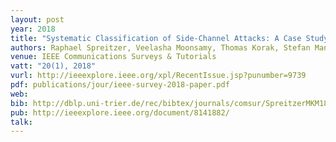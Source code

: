 ```yaml
---
layout: post
year: 2018
title: "Systematic Classification of Side-Channel Attacks: A Case Study for Mobile Devices"
authors: Raphael Spreitzer, Veelasha Moonsamy, Thomas Korak, Stefan Mangard
venue: IEEE Communications Surveys & Tutorials
vatt: "20(1), 2018"
vurl: http://ieeexplore.ieee.org/xpl/RecentIssue.jsp?punumber=9739
pdf: publications/jour/ieee-survey-2018-paper.pdf
web: 
bib: http://dblp.uni-trier.de/rec/bibtex/journals/comsur/SpreitzerMKM18
pub: http://ieeexplore.ieee.org/document/8141882/
talk: 
---
```


